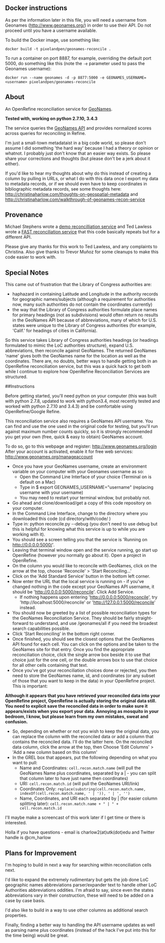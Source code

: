 ## Docker instructions

As per the information later in this file, you will need a username from
Geonames (http://www.geonames.org/) in order to use their API. Do not proceed
until you have a username available.

To build the Docker image, use something like:

```
docker build -t pixelandpen/geonames-reconcile .
```

To run a container on port 8887, for example, overriding the default port 5000, do something 
like this (note the `-e` parameter used to pass the Geonames username):

``` 
docker run --name geonames -d -p 8877:5000 -e GEONAMES_USERNAME=<username> pixelandpen/geonames-reconcile
```

## About

An OpenRefine reconciliation service for [GeoNames](http://www.geonames.org/).

**Tested with, working on python 2.7.10, 3.4.3**

The service queries the [GeoNames API](http://www.geonames.org/export/web-services.html)
and provides normalized scores across queries for reconciling in Refine.

I'm just a small-town metadataist in a big code world, so please don't assume I did something 'the hard way' because I had a theory or opinion or whatnot. I probably just don't know that an easier way exists. So please share your corrections and thoughts (but please don't be a jerk about it either).

If you'd like to hear my thoughts about why do this instead of creating a column by pulling in URLs, or what I do with this data once I export my data to metadata records, or if we should even have to keep coordinates in bibliographic metadata records, see some thoughts here: http://christinaharlow.com/thoughts-on-geospatial-metadata and http://christinaharlow.com/walkthrough-of-geonames-recon-service

## Provenance

Michael Stephens wrote a [demo reconcilliation service](https://github.com/mikejs/reconcile-demo) and Ted Lawless wrote a [FAST reconciliation service](https://github.com/lawlesst/fast-reconcile) that this code basically repeats but for a different API.

Please give any thanks for this work to Ted Lawless, and any complaints to Christina. Also give thanks to Trevor Muñoz for some cleanups to make this code easier to work with.

## Special Notes

This came out of frustration that the Library of Congress authorities are:

- haphazard in containing Latitude and Longitude in the authority records for geographic names/subjects (although a requirement for authorities now, many such authorities do not contain the coordinates currently)
- the way that the Library of Congress authorities formulate place names for primary headings (not as subdivisions) would often return no results in the GeoNames API because of abbreviations, many of which for U.S. states were unique to the Library of Congress authorities (for example, 'Calif.' for headings of cities in California).

So this service takes Library of Congress authorities headings (or headings formulated to mimic the LoC authorities structure), expand U.S. abbreviations, then reconcile against GeoNames. The returned GeoNames 'name' gives both the GeoNames name for the location as well as the coordinates. There are, no doubts, better ways to handle getting both in an OpenRefine reconciliation service, but this was a quick hack to get both while I continue to explore how OpenRefine Reconciliation Services are structured.

##Instructions

Before getting started, you'll need python on your computer (this was built with python 2.7.8, updated to work with python3.4, most recently tested and worked with python 2.7.10 and 3.4.3) and be comfortable using OpenRefine/Google Refine.

This reconciliation service also requires a GeoNames API username. You can find and use the one used in the original code for testing, but you'll run against maximum number counts quickly, so it is strongly recommended you get your own (free, quick & easy to obtain) GeoNames account.

To do so, go to this webpage and register: http://www.geonames.org/login
After your account is activated, enable it for free web services: http://www.geonames.org/manageaccount

- Once you have your GeoNames username, create an environment variable on your computer with your Geonames username as so:
	- Open the Command Line Interface of your choice (Terminal on is default on a Mac)
	- Type in $ export GEONAMES_USERNAME="username" (replacing username with your username)
	- You may need to restart your terminal window, but probably not.
- Go ahead and clone/download/get a copy of this code repository on your computer.
- In the Command Line Interface, change to the directory where you downloaded this code (cd directory/with/code/ )
- Type in: python reconcile.py --debug (you don't need to use debug but this is helpful for knowing what this service is up to while you are working with it).
- You should see a screen telling you that the service is 'Running on http://0.0.0.0:5000/'.
- Leaving that terminal window open and the service running, go start up OpenRefine (however you normally go about it). Open a project in OpenRefine.
- On the column you would like to reconcile with GeoNames, click on the arrow at the top, choose 'Reconcile' > 'Start Reconciling...'
- Click on the 'Add Standard Service' button in the bottom left corner.
- Now enter the URL that the local service is running on - if you've changed nothing in the code except your GeoNames API username, it should be 'http://0.0.0.0:5000/reconcile'. Click Add Service.
	- If nothing happens upon entering 'http://0.0.0.0:5000/reconcile', try 'http://localhost:5000/reconcile' or 'http://127.0.0.1:5000/reconcile' instead.
- You should now be greeted by a list of possible reconciliation types for the GeoNames Reconciliation Service. They should be fairly straight-forward to understand, and use /geonames/all if you need the broadest search capabilities possible.
- Click 'Start Reconciling' in the bottom right corner.
- Once finished, you should see the closest options that the GeoNames API found for each cell. You can click on the options and be taken to the GeoNames site for that entry. Once you find the appropriate reconciliation choice, click the single arrow box beside it to use that choice just for the one cell, or the double arrows box to use that choice for all other cells containing that text.
- Once you've got your reconciliation choices done or rejected, you then need to store the GeoNames name, id, and coordinates (or any subset of those that you want to keep in the data) in your OpenRefine project. This is important:

**Although it appears that you have retrieved your reconciled data into your OpenRefine project, OpenRefine is actually storing the original data still. You need to explicit save the reconciled data in order to make sure it appears/exists when you export your data. Annoying as mosquito in your bedroom, I know, but please learn from my own mistakes, sweat and confusion.**

- So, depending on whether or not you wish to keep the original data, you can replace the column with the reconciled data or add a column that contains the reconciled data. I'll do the latter here. On the reconciled data column, click the arrow at the top, then Choose 'Edit Columns' > 'Add a new column based on this column'
- In the GREL box that appears, put the following depending on what you want to pull:
	- Name and Coordinates: `cell.recon.match.name` (will pull the GeoNames Name plus coordinates, separated by a | - you can split that column later to have just name then coordinates)
	- URI: `cell.recon.match.id` (will pull the GeoNames URI/link)
	- Coordinates Only: `replace(substring(cell.recon.match.name, indexOf(cell.recon.match.name, ' | ')), ' | ', '')`
	- Name, Coordinates, and URI each separated by | (for easier column splitting later): `cell.recon.match.name + " | " + cell.recon.match.id`

I'll maybe make a screencast of this work later if I get time or there is interested.

Holla if you have questions - email is charlow2(at)utk(dot)edu and Twitter handle is @cm_harlow


## Plans for Improvement

I'm hoping to build in next a way for searching within reconciliation cells next.

I'd like to expand the extremely rudimentary but gets the job done LoC geographic names abbreviations parser/expander text to handle other LoC Authorities abbreviations oddities. I'm afraid to say, since even the states abbreviations vary in their construction, these will need to be added on a case by case basis.

I'd also like to build in a way to use other columns as additional search properties.

Finally, finding a better way to handling the API username updates as well as parsing name plus coordinates (instead of the hack I've put into this for the time being) would be great.

